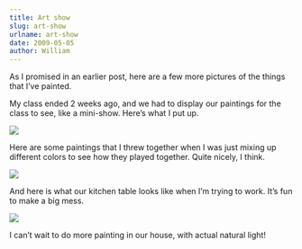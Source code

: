 ```yaml
---
title: Art show
slug: art-show
urlname: art-show
date: 2009-05-05
author: William
---
```

As I promised in an earlier post, here are a few more pictures of the things
that I&#x02bc;ve painted.

My class ended 2 weeks ago, and we had to display our paintings for the class to
see, like a mini-show. Here&#x02bc;s what I put up.

<img src="{static}/images/2009-04-23-art-show.jpg" class="img-fluid">

Here are some paintings that I threw together when I was just mixing up
different colors to see how they played together. Quite nicely, I think.

<img src="{static}/images/2009-04-15-painting-02.jpg" class="img-fluid">

And here is what our kitchen table looks like when I&#x02bc;m trying to work.
It&#x02bc;s fun to make a big mess.

<img src="{static}/images/2009-04-15-painting-03.jpg" class="img-fluid">

I can&#x02bc;t wait to do more painting in our house, with actual natural light!
